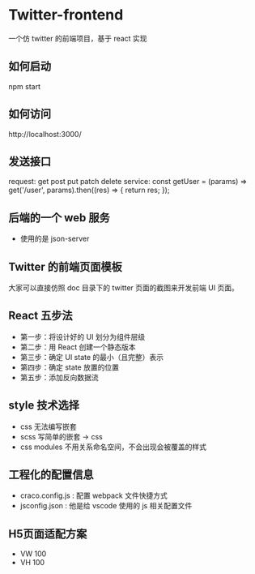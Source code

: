 # Twitter-frontend
一个仿 twitter 的前端项目，基于 react 实现

## 如何启动
npm start

## 如何访问
http://localhost:3000/

## 发送接口
request: get post put patch delete
service: const getUser = (params) => get('/user', params).then((res) => {
  return res;
});

## 后端的一个 web 服务
- 使用的是 json-server

## Twitter 的前端页面模板
大家可以直接仿照 doc 目录下的 twitter 页面的截图来开发前端 UI 页面。

## React 五步法
- 第一步：将设计好的 UI 划分为组件层级
- 第二步：用 React 创建一个静态版本
- 第三步：确定 UI state 的最小（且完整）表示
- 第四步：确定 state 放置的位置
- 第五步：添加反向数据流

## style 技术选择
- css 无法编写嵌套
- scss 写简单的嵌套 -> css
- css modules 不用关系命名空间，不会出现会被覆盖的样式

## 工程化的配置信息
- craco.config.js : 配置 webpack 文件快捷方式
- jsconfig.json : 他是给 vscode 使用的 js 相关配置文件 

## H5页面适配方案
- VW 100 
- VH 100